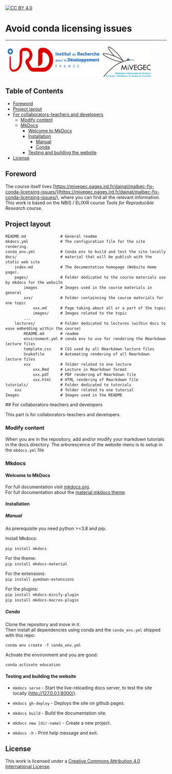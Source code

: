 [![CC BY 4.0][cc-by-shield]][cc-by]


# Avoid conda licensing issues
---------------------------

<img src="images/IRD.png" width="300" height="100" /> <img src="images/MIVEGEC.png" width="150" height="100" />

## Table of Contents

   * [Foreword](#foreword)
   * [Project layout](#project-layout)
   * [For collaborators-teachers and developers](#for-collaborators-teachers-and-developers)     
     * [Modify content](#modify-content)   
     * [MkDocs](#mkdocs)
        * [Welcome to MkDocs](#welcome-to-mkdocs)
        * [Installation](#installation)
          * [Manual](#manual)
          * [Conda](#conda)
        * [Testing and building the website](#testing-and-building-the-website)
   * [License](#license)


## Foreword

The course itself lives [https://mivegec.pages.ird.fr/dainat/malbec-fix-conda-licensing-issues/](https://mivegec.pages.ird.fr/dainat/malbec-fix-conda-licensing-issues/),
where you can find all the relevant information.  
This work is based on the NBIS / ELIXIR course *Tools for Reproducible Research* course.

## Project layout

    README.md               # General readme 
    mkdocs.yml              # The configuration file for the site rendering.
    conda_env.yml           # Conda env to build and test the site locally
    docs/                   # material that will be publish with the static web site
        index.md            # The documentation homepage (Website Home page).
        pages/              # Folder dedicated to the course materials use by mkdocs for the website
            images          # Images used in the course materials in general
            xxx/            # Folder containning the course materials for one topic
                xxx.md      # Page taking about all or a part of the topic
                images/     # Images related to the topic
            ...    
        lectures/           # Folder dedicated to lectures (within docs to ease embedding within the course)
            README.md       # readme
            environment.yml # conda env to use for rendering the Rmarkdown lecture files
            template.css    # CSS used by all Rmarkdown lecture files
            Snakefile       # Automating rendering of all Rmarkdown lecture files
            xxx             # folder related to one lecture
                xxx.Rmd     # Lecture in Rmarkdown format
                xxx.pdf     # PDF rendering of Rmarkdown file
                xxx.html    # HTML rendering of Rmarkdown file
    tutorials/              # Folder dedicated to tutorials
        xxx                 # folder related to one tutorial
    Images                  # Images used in the README

## For collaborators-teachers and developers

This part is for collaborators-teachers and developers.

### Modify content

When you are in the repository, add and/or modify your markdown tutorials in the docs directory.
The arborescence of the website menu is to setup in the `mkdocs.yml` file

### Mkdocs

#### Welcome to MkDocs

For full documentation visit [mkdocs.org](https://www.mkdocs.org).  
For full documentation about the [material mkdocs theme](https://squidfunk.github.io/mkdocs-material/).

#### Installation

##### Manual

As prerequisite you need python >=3.8 and pip.  

Install Mkdocs:

`pip install mkdocs`

For the theme:  
`pip install mkdocs-material`

For the extensions:  
`pip install pymdown-extensions`

For the plugins:  
`pip install mkdocs-minify-plugin`  
`pip install mkdocs-macros-plugin`

##### Conda

Clone the repository and move in it.  
Then install all dependencies using conda and the `conda_env.yml` shipped with this repo:

```
conda env create -f conda_env.yml
```

Activate the environment and you are good:

```
conda activate education
```

#### Testing and building the website


* `mkdocs serve` - Start the live-reloading docs server, to test the site locally (http://127.0.0.1:8000/).
* `mkdocs gh-deploy` - Deploys the site on github pages.

* `mkdocs build` - Build the documentation site.
* `mkdocs new [dir-name]` - Create a new project.
* `mkdocs -h` - Print help message and exit.

## License

This work is licensed under a [Creative Commons Attribution 4.0 International License][cc-by].

[cc-by]: http://creativecommons.org/licenses/by/4.0/
[cc-by-shield]: https://img.shields.io/badge/License-CC%20BY%204.0-lightgrey.svg
